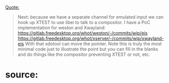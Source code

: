 [Quote:](https://lists.freedesktop.org/archives/wayland-devel/2020-July/041556.html)
>Next: because we have a separate channel for emulated input we can hook up XTEST to use libei to talk to a compositor. I have a PoC implementation for weston and Xwayland:
>  https://gitlab.freedesktop.org/whot/weston/-/commits/wip/eis
>  https://gitlab.freedesktop.org/whot/xserver/-/commits/wip/xwayland-eis
>With that xdotool can move the pointer. Note this is truly the most minimal code just to illustrate the point but you can fill in the blanks and do things like the compositor preventing XTEST or not, etc.

# source:

